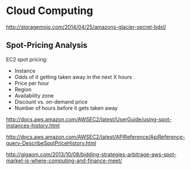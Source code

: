# Cloud Computing

http://storagemojo.com/2014/04/25/amazons-glacier-secret-bdxl/

## Spot-Pricing Analysis

EC2 spot pricing:

* Instance
* Odds of it getting taken away in the next X hours
* Price per hour
* Region
* Availability zone
* Discount vs. on-demand price
* Number of hours before it gets taken away

http://docs.aws.amazon.com/AWSEC2/latest/UserGuide/using-spot-instances-history.html

http://docs.aws.amazon.com/AWSEC2/latest/APIReference/ApiReference-query-DescribeSpotPriceHistory.html

http://gigaom.com/2013/10/08/bidding-strategies-arbitrage-aws-spot-market-is-where-computing-and-finance-meet/